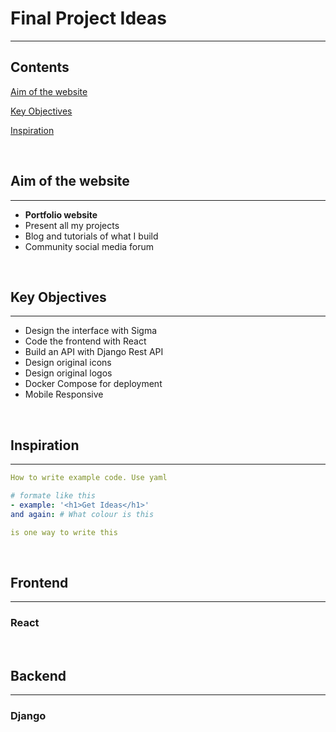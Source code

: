 # Final Project Ideas
---

## Contents

[Aim of the website](#aim-of-the-website)

[Key Objectives](#key-objectives)

[Inspiration](#inspiration)

<br>

## Aim of the website
---

- **Portfolio website**
- Present all my projects
- Blog and tutorials of what I build
- Community social media forum

<br>

## Key Objectives
---

- Design the interface with Sigma
- Code the frontend with React
- Build an API with Django Rest API
- Design original icons
- Design original logos
- Docker Compose for deployment
- Mobile Responsive

<br>

## Inspiration
---

```yaml
How to write example code. Use yaml

# formate like this
- example: '<h1>Get Ideas</h1>' 
and again: # What colour is this

is one way to write this
```

<br>

## Frontend
---

### React

<br>

## Backend
---

### Django


